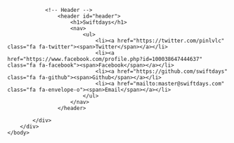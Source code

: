 <!DOCTYPE HTML>
<html>
	<head>
		<title>Aerial by HTML5 UP www.5imoban.net</title>
		<meta http-equiv="content-type" content="text/html; charset=utf-8" />
		<meta name="description" content="" />
		<meta name="keywords" content="" />
		<!--[if lte IE 8]><script src="css/ie/html5shiv.js"></script><![endif]-->
		<script src="js/skel.min.js"></script>
		<script src="js/init.js"></script>
		<noscript>
			<link rel="stylesheet" href="css/skel.css" />
			<link rel="stylesheet" href="css/style.css" />
			<link rel="stylesheet" href="css/style-wide.css" />
			<link rel="stylesheet" href="css/style-noscript.css" />
		</noscript>
		<!--[if lte IE 9]><link rel="stylesheet" href="css/ie/v9.css" /><![endif]-->
		<!--[if lte IE 8]><link rel="stylesheet" href="css/ie/v8.css" /><![endif]-->
	</head>
	<body class="loading">
		<div id="wrapper">
			<div id="bg"></div>
			<div id="overlay"></div>
			<div id="main">

				<!-- Header -->
					<header id="header">
						<h1>Swiftdays</h1>
						<nav>
							<ul>
								<li><a href="https://twitter.com/pinlvlc" class="fa fa-twitter"><span>Twitter</span></a></li>
								<li><a href="https://www.facebook.com/profile.php?id=100038647444637" class="fa fa-facebook"><span>Facebook</span></a></li>
								<li><a href="https://github.com/swiftdays" class="fa fa-github"><span>Github</span></a></li>
								<li><a href="mailto:master@swiftdays.com" class="fa fa-envelope-o"><span>Email</span></a></li>
							</ul>
						</nav>
					</header>

			</div>
		</div>
	</body>
</html>
